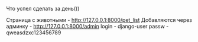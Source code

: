 Что успел сделать за день(((

Страница с животными - http://127.0.0.1:8000/pet_list
Добавляются через админку - http://127.0.0.1:8000/admin
login - django-user
passw - qweasdzxc123456789
